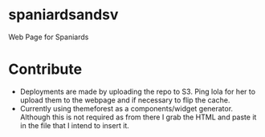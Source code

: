 # spaniardsandsv
Web Page for Spaniards

# Contribute
- Deployments are made by uploading the repo to S3. Ping lola for her to upload them to the webpage and if necessary to flip the cache.
- Currently using themeforest as a components/widget generator. Although this is not required as from there I grab the HTML and paste it in the file that I intend to insert it.
